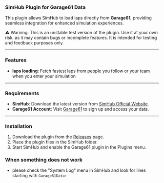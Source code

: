 ### SimHub Plugin for Garage61 Data

This plugin allows SimHub to load laps directly from **Garage61**, providing seamless integration for enhanced simulation experiences.

⚠️ Warning: This is an unstable test version of the plugin. Use it at your own risk, as it may contain bugs or incomplete features. It is intended for testing and feedback purposes only.

---

### Features
- **laps loading**: Fetch fastest laps from people you follow or your team when you enter your simulation

---

### Requirements
- **SimHub**: Download the latest version from [SimHub Official Website](https://www.simhubdash.com).
- **Garage61 Account**: Visit [Garage61](https://garage61.net) to sign up and access your data.

---

### Installation
1. Download the plugin from the [Releases](https://github.com/bastianh/Garage61Data/releases) page.
2. Place the plugin files in the SimHub folder.
3. Start SimHub and enable the Garage61 plugin in the Plugins menu.


### When something does not work

- please check the "System Log" menu in SimHub and look for lines starting with `Garage61Data:`